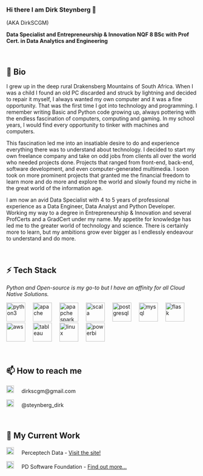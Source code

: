 ### Hi there I am Dirk Steynberg 👋
(AKA DirkSCGM)

**Data Specialist and Entrepreneurship & Innovation NQF 8 BSc with Prof Cert. in Data Analytics and Engineering**

<br/>

## 💬 Bio

I grew up in the deep rural Drakensberg Mountains of South Africa. When I was a child I found an old PC discarded and struck by lightning and decided to repair it myself, I always wanted my own computer and it was a fine opportunity. That was the first time I got into technology and programming. I remember writing Basic and Python code growing up, always pottering with the endless fascination of computers, computing and gaming. In my school years, I would find every opportunity to tinker with machines and computers.

This fascination led me into an insatiable desire to do and experience everything there was to understand about technology. I decided to start my own freelance company and take on odd jobs from clients all over the world who needed projects done. Projects that ranged from front-end, back-end, software development, and even computer-generated multimedia. I soon took on more prominent projects that granted me the financial freedom to learn more and do more and explore the world and slowly found my niche in the great world of the information age.

I am now an avid Data Specialist with 4 to 5 years of professional experience as a Data Engineer, Data Analyst and Python Developer. Working my way to a degree in Entrepreneurship & Innovation and several ProfCerts and a GradCert under my name. My appetite for knowledge has led me to the greater world of technology and science. There is certainly more to learn, but my ambitions grow ever bigger as I endlessly endeavour to understand and do more. 

<br/>

## ⚡ Tech Stack
*Python and Open-source is my go-to but I have an affinity for all Cloud Native Solutions.*
<p>
<img alt="python3" width=50px style="margin-right:1rem" src="https://simpleicons.org/icons/python.svg">

<img alt="apache" width=50px style="margin-right:1rem" src="https://simpleicons.org/icons/apache.svg">

<img alt="apapche spark" width=50px style="margin-right:1rem" src="https://simpleicons.org/icons/apachespark.svg">

<img alt="scala" width=50px style="margin-right:1rem" src="https://simpleicons.org/icons/scala.svg">

<img alt="postgresql" width=50px style="margin-right:1rem" src="https://simpleicons.org/icons/postgresql.svg">

<img alt="mysql" width=50px style="margin-right:1rem" src="https://simpleicons.org/icons/mysql.svg">

<img alt="flask" width=50px style="margin-right:1rem" src="https://simpleicons.org/icons/flask.svg">

<img alt="aws" width=50px style="margin-right:1rem" src="https://simpleicons.org/icons/amazonaws.svg">

<img alt="tableau" width=50px style="margin-right:1rem" src="https://simpleicons.org/icons/tableau.svg">

<img alt="linux" width=50px style="margin-right:1rem" src="https://simpleicons.org/icons/linux.svg">

<img alt="powerbi" width=50px style="margin-right:1rem" src="https://simpleicons.org/icons/powerbi.svg">
</p>

<br/>

## 📫 How to reach me

<p><img alt="gmail" width=20px style="margin-right:1rem" src="https://simpleicons.org/icons/gmail.svg">  dirkscgm@gmail.com</p>

<p><img alt="twitter" width=20px style="margin-right:1rem" src="https://simpleicons.org/icons/twitter.svg">  @steynberg_dirk</p>

<br/>

## 🔭 My Current Work

<p><img alt="perceptech_data" width=20px style="margin-right:1rem" src="https://i2.wp.com/perceptechdata.com/wp-content/uploads/2020/03/cropped-Icon.png?w=250&ssl=1"> Perceptech Data - <a href="perceptechdata.com">Visit the site!</a></p>
<p><img alt="software_foundation" width=20px style="margin-right:1rem" src="https://i2.wp.com/perceptechdata.com/wp-content/uploads/2020/05/PDSF.png?resize=300%2C300&ssl=1"> PD Software Foundation - <a href="https://perceptechdata.com/perceptech-data-software-foundation/">Find out more...</a></p>

